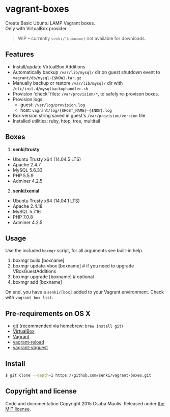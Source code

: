 # vagrant-boxes

Create Basic Ubuntu LAMP Vagrant boxes.  
Only with VirtualBox provider.

>WIP – currently `senki/[boxname]` not available for downloads.

## Features

- Install/update VirtualBox Additions
- Automatically backup `/var/lib/mysql/` dir on guest shutdown event to `vagrant/db/mysql-{$NOW}.tar.gz`
- Manually backup or restore `/var/lib/mysql/` dir with  `/etc/init.d/mysqlbackuphandler.sh`
- Provision 'check' files: `/var/provision/*`, to safely re-provison boxes.
- Provision logs:
  - guest: `/var/log/provision.log`
  - host: `vagrant/log/{$HOST_NAME}-{$NOW}.log`
- Box version string saved in guest's `/var/provision/version` file
- Installed utilities: ruby, htop, tree, multitail

## Boxes

1. **senki/trusty**
  - Ubuntu Trusty x64 (14.04.5 LTS)
  - Apache 2.4.7
  - MySQL 5.6.33
  - PHP 5.5.9
  - Adminer 4.2.5
2. **senki/xenial**
  - Ubuntu Trusty x64 (14.04.1 LTS)
  - Apache 2.4.18
  - MySQL 5.7.16
  - PHP 7.0.8
  - Adminer 4.2.5

## Usage

Use the included `boxmgr` script, for all arguments see built-in help.

1. boxmgr build [boxname]
2. boxmgr update-vbox [boxname] # if you need to upgrade VBoxGuestAdditions
2. boxmgr upgrade [boxname] # optional
2. boxmgr add [boxname]

On end, you have a `senki/[box]` added to your Vagrant environment. Check with `vagrant box list`.

## Pre-requirements on OS X

  - [git](http://www.git-scm.com) (recommended via homebrew: `brew install git`)
  - [VirtualBox](https://www.virtualbox.org)
  - [Vagrant](https://www.vagrantup.com)
  - [vagrant-reload](https://github.com/aidanns/vagrant-reload)
  - [vagrant-vbguest](https://github.com/dotless-de/vagrant-vbguest)

## Install

```sh
$ git clone --depth=1 https://github.com/senki/vagrant-boxes.git
```
## Copyright and license

Code and documentation Copyright 2015 Csaba Maulis. Released under [the MIT license](LICENSE).
